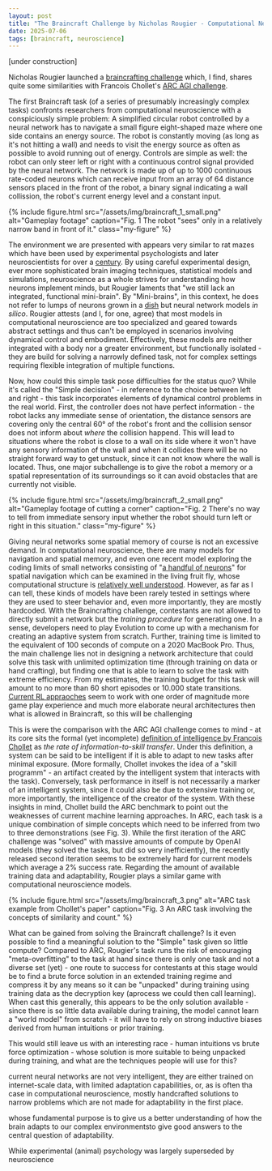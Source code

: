 ```yaml
---
layout: post
title: "The Braincraft Challenge by Nicholas Rougier - Computational Neuroscience's ARC AGI challenge"
date: 2025-07-06
tags: [braincraft, neuroscience]
---
```


[under construction]

Nicholas Rougier launched a [braincrafting challenge](https://github.com/rougier/braincraft) which, I find, shares quite some similarities with Francois Chollet's [ARC AGI challenge](https://arcprize.org/).

The first Braincraft task (of a series of presumably increasingly complex tasks) confronts researchers from computational neuroscience with a conspiciously simple problem: A simplified circular robot controlled by a neural network has to navigate a small figure eight-shaped maze where one side contains an energy source. The robot is constantly moving (as long as it's not hitting a wall) and needs to visit the energy source as often as possible to avoid running out of energy. Controls are simple as well: the robot can only steer left or right with a continuous control signal provided by the neural network. The network is made up of up to 1000 continuous rate-coded neurons which can receive input from an array of 64 distance sensors placed in the front of the robot, a binary signal indicating a wall collission, the robot's current energy level and a constant input. 

{% include figure.html
   src="/assets/img/braincraft_1_small.png"
   alt="Gameplay footage"
   caption="Fig. 1  The robot \"sees\" only in a relatively narrow band in front of it."
   class="my-figure"
%}

The environment we are presented with appears very similar to rat mazes which have been used by experimental psychologists and later neuroscientists for over a [century](https://en.wikipedia.org/wiki/W._S._Small#Implications_of_maze_learning_and_rats). By using careful experimental design, ever more sophisticated brain imaging techniques, statistical models and simulations, neuroscience as a whole strives for understanding how neurons implement minds, but Rougier laments that "we still lack an integrated, functional mini-brain". By "Mini-brains", in this context, he does not refer to lumps of neurons grown in a [dish](https://doi.org/10.1016/j.neuron.2022.09.001) but neural network models *in silico*. Rougier attests (and I, for one, agree) that most models in computational neuroscience are too specialized and geared towards abstract settings and thus can't be employed in scenarios involving dynamical control and embodiment. Effectively, these models are neither integrated with a body nor a greater environment, but functionally isolated - they are build for solving a narrowly defined task, not for complex settings requiring flexible integration of multiple functions.

Now, how could this simple task pose difficulties for the status quo? While it's called the "Simple decision" - in reference to the choice between left and right - this task incorporates elements of dynamical control problems in the real world. First, the controller does not have perfect information - the robot lacks any immediate sense of orientation, the distance sensors are covering only the central 60° of the robot's front and the collision sensor does not inform about *where* the collision happend. This will lead to situations where the robot is close to a wall on its side where it won't have any sensory information of the wall and when it collides there will be no straight forward way to get unstuck, since it can not know where the wall is located. Thus, one major subchallenge is to give the robot a memory or a spatial representation of its surroundings so it can avoid obstacles that are currently not visible.

{% include figure.html
   src="/assets/img/braincraft_2_small.png"
   alt="Gameplay footage of cutting a corner"
   caption="Fig. 2  There's no way to tell from immediate sensory input whether the robot should turn left or right in this situation."
   class="my-figure"
%}

Giving neural networks some spatial memory of course is not an excessive demand. In computational neuroscience, there are many models for navigation and spatial memory, and even one recent model exploring the coding limits of small networks consisting of "[a handful of neurons](https://doi.org/10.1038/s41593-024-01766-5)" for spatial navigation which can be examined in the living fruit fly, whose computational structure is [relatively well understood](https://doi.org/10.1016/j.conb.2021.12.001). However, as far as I can tell, these kinds of models have been rarely tested in settings where they are used to steer behavior and, even more importantly, they are mostly hardcoded. With the Braincrafting challenge, contestants are not allowed to directly submit a network but the *training procedure* for generating one. In a sense, developers need to play Evolution to come up with a mechanism for creating an adaptive system from scratch. Further, training time is limited to the equivalent of 100 seconds of compute on a 2020 MacBook Pro. Thus, the main challenge lies not in designing a network architecture that could solve this task with unlimited optimization time (through training on data or hand crafting), but finding one that is able to learn to solve the task with extreme efficiency. From my estimates, the training budget for this task will amount to no more than 60 short episodes or 10.000 state transitions. [Current RL appraoches](https://doi.org/10.48550/arXiv.2111.00210) seem to work with one order of magnitude more game play experience and much more elaborate neural architectures then what is allowed in Braincraft, so this will be challenging

This is were the comparison with the ARC AGI challenge comes to mind - at its core sits the formal (yet incomplete) [definition of intelligence by Francois Chollet](https://doi.org/10.48550/arXiv.1911.01547) as *the rate of information-to-skill transfer*. Under this definition, a system can be said to be intelligent if it is able to adapt to new tasks after minimal exposure. (More formally, Chollet invokes the idea of a "skill programm" - an artifact created by the intelligent system that interacts with the task). Conversely, task performance in itself is not necessarily a marker of an intelligent system, since it could also be due to extensive training or, more importantly, the intelligence of the creator of the system. With these insights in mind, Chollet build the ARC benchmark to point out the weaknesses of current machine learning approaches. In ARC, each task is a unique combination of simple concepts which need to be inferred from two to three demonstrations (see Fig. 3). While the first iteration of the ARC challenge was "solved" with massive amounts of compute by OpenAI models (they solved the tasks, but did so very inefficiently), the recently released second iteration seems to be extremely hard for current models which average a 2% success rate. Regarding the amount of available training data and adaptability, Rougier plays a similar game with computational neuroscience models.

{% include figure.html
   src="/assets/img/braincraft_3.png"
   alt="ARC task example from Chollet's paper"
   caption="Fig. 3  An ARC task involving the concepts of similarity and count."
%}

What can be gained from solving the Braincraft challenge? Is it even possible to find a meaningful solution to the "Simple" task given so little compute? Compared to ARC, Rougier's task runs the risk of encouraging "meta-overfitting" to the task at hand since there is only one task and not a diverse set (yet) - one route to success for contestants at this stage would be to find a brute force solution in an extended training regime and compress it by any means so it can be "unpacked" during training using training data as the decryption key (aprocess we could then call learning). When cast this generally, this appears to be the only solution available - since there is so little data available during training, the model cannot learn a "world model" from scratch - it will have to rely on strong inductive biases derived from human intuitions or prior training.

This would still leave us with an interesting race - human intuitions vs brute force optimization - whose solution is more suitable to being unpacked during training, and what are the techniques people will use for this?


current neural networks are not very intelligent, they are either trained on internet-scale data, with limited adaptation capabilities, or, as is often tha case in computational neuroscience, mostly handcrafted solutions to narrow problems which are not made for adaptability in the first place. 


whose fundamental purpose is to give us a better understanding of how the brain adapts to our complex environmentsto give good answers to the central question of adaptability.


While experimental (animal) psychology was largely superseded by neuroscience 
